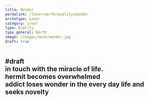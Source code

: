 ```yaml
---
title: Wonder
permalink: /lover/north/quality/wonder
archetype: Lover
category: Lover
type: Quality
type_general: North
image: /images/back/wonder.jpg
draft: true
---
```

#draft   
in touch with the miracle of life.   
hermit becomes overwhelmed  
addict loses wonder in the every day life and seeks novelty
---
